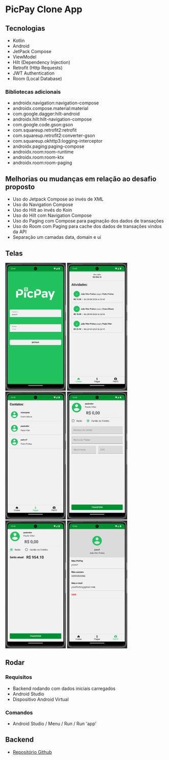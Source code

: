 # PicPay Clone App

## Tecnologias

- Kotlin
- Android
- JetPack Compose
- ViewModel
- Hilt (Dependency Injection)
- Retrofit (Http Requests)
- JWT Authentication
- Room (Local Database)

### Bibliotecas adicionais

- androidx.navigation:navigation-compose
- androidx.compose.material:material
- com.google.dagger:hilt-android
- androidx.hilt:hilt-navigation-compose
- com.google.code.gson:gson
- com.squareup.retrofit2:retrofit
- com.squareup.retrofit2:converter-gson
- com.squareup.okhttp3:logging-interceptor
- androidx.paging:paging-compose
- androidx.room:room-runtime
- androidx.room:room-ktx
- androidx.room:room-paging

## Melhorias ou mudanças em relação ao desafio proposto

- Uso do Jetpack Compose ao invés de XML
- Uso do Navigation Compose
- Uso do Hilt ao invés do Koin
- Uso do Hilt com Navigation Compose
- Uso do Paging com Compose para paginação dos dados de transações
- Uso do Room com Paging para cache dos dados de transações vindos da API
- Separação um camadas data, domain e ui

## Telas

<img src="https://raw.githubusercontent.com/rodolfoHOk/portfolio-img/main/images/dio-picpay-clone-app-01.png" alt="PicPay Clone App Imagem 01" height="400" />
<img src="https://raw.githubusercontent.com/rodolfoHOk/portfolio-img/main/images/dio-picpay-clone-app-02.png" alt="PicPay Clone App Imagem 02" height="400" />
<img src="https://raw.githubusercontent.com/rodolfoHOk/portfolio-img/main/images/dio-picpay-clone-app-03.png" alt="PicPay Clone App Imagem 03" height="400" />
<img src="https://raw.githubusercontent.com/rodolfoHOk/portfolio-img/main/images/dio-picpay-clone-app-04.png" alt="PicPay Clone App Imagem 04" height="400" />
<img src="https://raw.githubusercontent.com/rodolfoHOk/portfolio-img/main/images/dio-picpay-clone-app-05.png" alt="PicPay Clone App Imagem 05" height="400" />
<img src="https://raw.githubusercontent.com/rodolfoHOk/portfolio-img/main/images/dio-picpay-clone-app-06.png" alt="PicPay Clone App Imagem 06" height="400" />

## Rodar

### Requisitos

- Backend rodando com dados iniciais carregados
- Android Studio
- Dispositivo Android Virtual

### Comandos

- Android Studio / Menu / Run / Run 'app'

## Backend

- [Repositório Github](https://github.com/rodolfoHOk/dio.picpayclone-backend)
